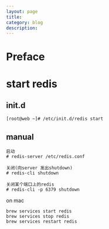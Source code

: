```yaml
---
layout: page
title:
category: blog
description:
---
```

# Preface

# start redis

## init.d

	[root@web ~]# /etc/init.d/redis start

## manual

	启动
	# redis-server /etc/redis.conf

	关闭(向server 发出shutdown)
	# redis-cli shutdown

	关闭某个端口上的redis
	# redis-cli -p 6379 shutdown

on mac

	brew services start redis
	brew services stop redis
	brew services restart redis
